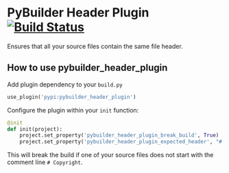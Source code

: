 PyBuilder Header Plugin [![Build Status](https://travis-ci.org/aelgru/pybuilder_header_plugin.svg?branch=master)](https://travis-ci.org/aelgru/pybuilder_header_plugin)
=======================

Ensures that all your source files contain the same file header.

How to use pybuilder_header_plugin
----------------------------------

Add plugin dependency to your `build.py`
```python
use_plugin('pypi:pybuilder_header_plugin')
```

Configure the plugin within your `init` function:
```python
@init
def init(project):
    project.set_property('pybuilder_header_plugin_break_build', True)
    project.set_property('pybuilder_header_plugin_expected_header', "# Copyright\n")
```

This will break the build if one of your source files does not start with the comment line `# Copyright`.
